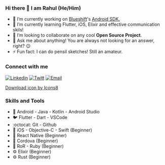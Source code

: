 ### Hi there 👋 I am Rahul (He/Him)

- 🔭 I’m currently working on [Blueshift](https://blueshift.com/)'s [Android SDK.](https://github.com/blueshift-labs/Blueshift-Android-SDK)
- 🌱 I’m currently learning Flutter, iOS, Elixir and effective communication skils!
- 👯 I’m looking to collaborate on any cool **Open Source Project**.
- 💬 Ask me about anything! You are always not looking for an answer, right? 😉
- ⚡ Fun fact: I can do pensil sketches! Still an amateur.

### Connect with me

[![Linkedin](https://img.icons8.com/color/32/000000/linkedin.png)](https://www.linkedin.com/in/rahulrvp/) [![Twitt](https://img.icons8.com/color/32/000000/twitter--v1.png)](https://twitter.com/rahulrvp_) [![Email](https://img.icons8.com/color/32/000000/gmail--v1.png)](mailto:rahul.pmna@gmail.com)

<a href="https://icons8.com/icon/14100/download">Download icon by Icons8</a>

### Skills and Tools

- 🤖 Android - Java - Kotlin - Android Studio
- 🐦 Flutter - Dart - VSCode
- :octocat: Git - Github
- 📱 iOS - Objective-C - Swift (Beginner)
- 📱 React Native (Beginner)
- 📱 Cordova (Beginner)
- 🍒 RoR - Ruby (Beginner)
- ⚙️ Elixir (Beginner)
- ⚙️ Rust (Beginner)
